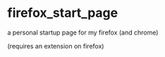 # firefox_start_page
a personal startup page for my firefox (and chrome)


(requires an extension on firefox)


